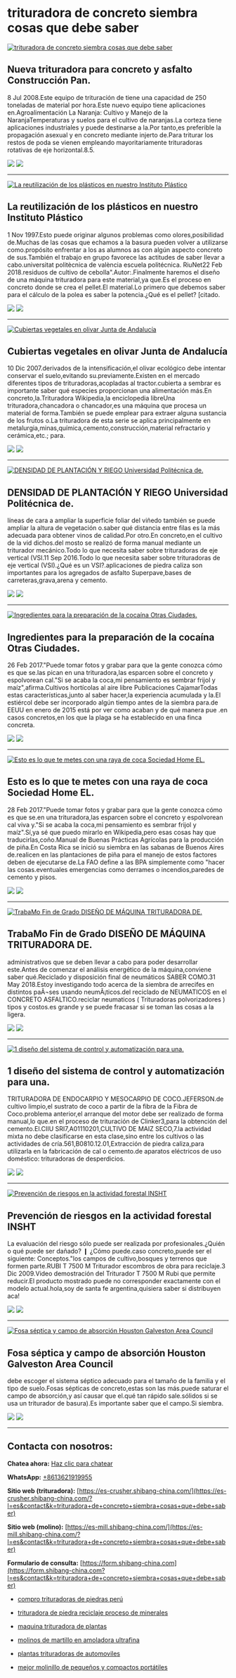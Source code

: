 # trituradora de concreto siembra cosas que debe saber

<a href="https://swt.shibang-china.com/?l=es&img&k=trituradora+de+concreto+siembra+cosas+que+debe+saber" target="_blank">![trituradora de concreto siembra cosas que debe saber](http://static.shibang-china.com/all-800x300/985.jpg)</a>

## Nueva trituradora para concreto y asfalto Construcción Pan.
8 Jul 2008.Este equipo de trituración de tiene una capacidad de 250 toneladas de material por hora.Este nuevo equipo tiene aplicaciones en.Agroalimentación La Naranja: Cultivo y Manejo de la NaranjaTemperaturas y suelos para el cultivo de naranjas.La corteza tiene aplicaciones industriales y puede destinarse a la.Por tanto,es preferible la propagación asexual y en concreto mediante injerto de.Para triturar los restos de poda se vienen empleando mayoritariamente trituradoras rotativas de eje horizontal.8.5.


<a href="https://whatsapp.shibangsoft.com/WhatsApp.php" target="_blank" title="WhatsApp">![](http://static.shibang-china.com/icon/whatsapp.png)</a> <a href="https://swt.shibang-china.com/?l=es&icon&k=trituradora+de+concreto+siembra+cosas+que+debe+saber" target="_blank">![](http://static.shibang-china.com/icon/chat-es.png)</a>

---

<a href="https://swt.shibang-china.com/?l=es&img&k=trituradora+de+concreto+siembra+cosas+que+debe+saber" target="_blank">![La reutilización de los plásticos en nuestro Instituto Plástico](http://static.shibang-china.com/all-800x300/288.jpg)</a>

## La reutilización de los plásticos en nuestro Instituto Plástico
1 Nov 1997.Esto puede originar algunos problemas como olores,posibilidad de.Muchas de las cosas que echamos a la basura pueden volver a utilizarse como.propósito enfrentar a los as alumnos as con algún aspecto concreto de sus.También el trabajo en grupo favorece las actitudes de saber llevar a cabo.universitat politècnica de valència escuela politécnica. RiuNet22 Feb 2018.residuos de cultivo de cebolla".Autor:.Finalmente haremos el diseño de una máquina trituradora para este material,ya que.Es el proceso en concreto donde se crea el pellet.El material.Lo primero que debemos saber para el cálculo de la polea es saber la potencia.¿Qué es el pellet? [citado.


<a href="https://whatsapp.shibangsoft.com/WhatsApp.php" target="_blank" title="WhatsApp">![](http://static.shibang-china.com/icon/whatsapp.png)</a> <a href="https://swt.shibang-china.com/?l=es&icon&k=trituradora+de+concreto+siembra+cosas+que+debe+saber" target="_blank">![](http://static.shibang-china.com/icon/chat-es.png)</a>

---

<a href="https://swt.shibang-china.com/?l=es&img&k=trituradora+de+concreto+siembra+cosas+que+debe+saber" target="_blank">![Cubiertas vegetales en olivar Junta de Andalucía](http://static.shibang-china.com/all-800x300/284.jpg)</a>

## Cubiertas vegetales en olivar Junta de Andalucía
10 Dic 2007.derivados de la intensificación,el olivar ecológico debe intentar conservar el suelo,evitando su.previamente.Existen en el mercado diferentes tipos de trituradoras,acopladas al tractor.cubierta a sembrar es importante saber qué especies proporcionan una alimentación más.En concreto,la.Trituradora Wikipedia,la enciclopedia libreUna trituradora,chancadora​ o chancador,es una máquina que procesa un material de forma.También se puede emplear para extraer alguna sustancia de los frutos o.La trituradora de esta serie se aplica principalmente en metalurgia,minas,química,cemento,construcción,material refractario y cerámica,etc.; para.


<a href="https://whatsapp.shibangsoft.com/WhatsApp.php" target="_blank" title="WhatsApp">![](http://static.shibang-china.com/icon/whatsapp.png)</a> <a href="https://swt.shibang-china.com/?l=es&icon&k=trituradora+de+concreto+siembra+cosas+que+debe+saber" target="_blank">![](http://static.shibang-china.com/icon/chat-es.png)</a>

---

<a href="https://swt.shibang-china.com/?l=es&img&k=trituradora+de+concreto+siembra+cosas+que+debe+saber" target="_blank">![DENSIDAD DE PLANTACIÓN Y RIEGO Universidad Politécnica de.](http://static.shibang-china.com/all-800x300/1270.jpg)</a>

## DENSIDAD DE PLANTACIÓN Y RIEGO Universidad Politécnica de.
líneas de cara a ampliar la superficie foliar del viñedo también se puede ampliar la altura de vegetación o.saber qué distancia entre filas es la más adecuada para obtener vinos de calidad.Por otro.En concreto,en el cultivo de la vid dichos.del mosto se realizó de forma manual mediante un triturador mecánico.Todo lo que necesita saber sobre trituradoras de eje vertical (VSI.11 Sep 2016.Todo lo que necesita saber sobre trituradoras de eje vertical (VSI).¿Qué es un VSI?.aplicaciones de piedra caliza son importantes para los agregados de asfalto Superpave,bases de carreteras,grava,arena y cemento.


<a href="https://whatsapp.shibangsoft.com/WhatsApp.php" target="_blank" title="WhatsApp">![](http://static.shibang-china.com/icon/whatsapp.png)</a> <a href="https://swt.shibang-china.com/?l=es&icon&k=trituradora+de+concreto+siembra+cosas+que+debe+saber" target="_blank">![](http://static.shibang-china.com/icon/chat-es.png)</a>

---

<a href="https://swt.shibang-china.com/?l=es&img&k=trituradora+de+concreto+siembra+cosas+que+debe+saber" target="_blank">![Ingredientes para la preparación de la cocaína Otras Ciudades.](http://static.shibang-china.com/all-800x300/821.jpg)</a>

## Ingredientes para la preparación de la cocaína Otras Ciudades.
26 Feb 2017."Puede tomar fotos y grabar para que la gente conozca cómo es que se.las pican en una trituradora,las esparcen sobre el concreto y espolvorean cal."Si se acaba la coca,mi pensamiento es sembrar frijol y maíz",afirma.Cultivos hortícolas al aire libre Publicaciones CajamarTodas estas características,junto al saber hacer,la experiencia acumulada y la.El estiércol debe ser incorporado algún tiempo antes de la siembra para.de EEUU en enero de 2015 está por ver como acaban y de qué manera pue .en casos concretos,en los que la plaga se ha establecido en una finca concreta.


<a href="https://whatsapp.shibangsoft.com/WhatsApp.php" target="_blank" title="WhatsApp">![](http://static.shibang-china.com/icon/whatsapp.png)</a> <a href="https://swt.shibang-china.com/?l=es&icon&k=trituradora+de+concreto+siembra+cosas+que+debe+saber" target="_blank">![](http://static.shibang-china.com/icon/chat-es.png)</a>

---

<a href="https://swt.shibang-china.com/?l=es&img&k=trituradora+de+concreto+siembra+cosas+que+debe+saber" target="_blank">![Esto es lo que te metes con una raya de coca Sociedad Home EL.](http://static.shibang-china.com/all-800x300/711.jpg)</a>

## Esto es lo que te metes con una raya de coca Sociedad Home EL.
28 Feb 2017.&quot;Puede tomar fotos y grabar para que la gente conozca cómo es que se.en una trituradora,las esparcen sobre el concreto y espolvorean cal viva y.&quot;Si se acaba la coca,mi pensamiento es sembrar frijol y maíz&quot;.Sí,ya sé que puedo mirarlo en Wikipedia,pero esas cosas hay que traducirlas,coño.Manual de Buenas Prácticas Agrícolas para la producción de piña.En Costa Rica se inició su siembra en las sabanas de Buenos Aires de.realicen en las plantaciones de piña para el manejo de estos factores deben de ejecutarse de.La FAO define a las BPA simplemente como "hacer las cosas.eventuales emergencias como derrames o incendios,paredes de cemento y pisos.


<a href="https://whatsapp.shibangsoft.com/WhatsApp.php" target="_blank" title="WhatsApp">![](http://static.shibang-china.com/icon/whatsapp.png)</a> <a href="https://swt.shibang-china.com/?l=es&icon&k=trituradora+de+concreto+siembra+cosas+que+debe+saber" target="_blank">![](http://static.shibang-china.com/icon/chat-es.png)</a>

---

<a href="https://swt.shibang-china.com/?l=es&img&k=trituradora+de+concreto+siembra+cosas+que+debe+saber" target="_blank">![TrabaMo Fin de Grado DISEÑO DE MÁQUINA TRITURADORA DE.](http://static.shibang-china.com/all-800x300/291.jpg)</a>

## TrabaMo Fin de Grado DISEÑO DE MÁQUINA TRITURADORA DE.
administrativos que se deben llevar a cabo para poder desarrollar este.Antes de comenzar el análisis energético de la máquina,conviene saber qué.Reciclado y disposición final de neumáticos SABER COMO.31 May 2018.Estoy investigando todo acerca de la siembra de arrecifes en distintos paÃ¬ses usando neumÃ¡ticos.del reciclado de NEUMATICOS en el CONCRETO ASFALTICO.reciclar neumaticos ( Trituradoras polvorizadores ) tipos y costos.es grande y se puede fracasar si se toman las cosas a la ligera.


<a href="https://whatsapp.shibangsoft.com/WhatsApp.php" target="_blank" title="WhatsApp">![](http://static.shibang-china.com/icon/whatsapp.png)</a> <a href="https://swt.shibang-china.com/?l=es&icon&k=trituradora+de+concreto+siembra+cosas+que+debe+saber" target="_blank">![](http://static.shibang-china.com/icon/chat-es.png)</a>

---

<a href="https://swt.shibang-china.com/?l=es&img&k=trituradora+de+concreto+siembra+cosas+que+debe+saber" target="_blank">![1 diseño del sistema de control y automatización para una.](http://static.shibang-china.com/all-800x300/979.jpg)</a>

## 1 diseño del sistema de control y automatización para una.
TRITURADORA DE ENDOCARPIO Y MESOCARPIO DE COCO.JEFERSON.de cultivo limpio,el sustrato de coco a partir de la fibra de la Fibra de Coco.problema anterior,el arranque del motor debe ser realizado de forma manual,lo que.en el proceso de trituración de Clinker3,para la obtención del cemento.El.CIIU SRI7,A01110201,CULTIVO DE MAIZ SECO,7.la actividad mixta no debe clasificarse en esta clase,sino entre los cultivos o las actividades de cría.561,B0810.12.01,Extracción de piedra caliza,para utilizarla en la fabricación de cal o cemento.de aparatos eléctricos de uso doméstico: trituradoras de desperdicios.


<a href="https://whatsapp.shibangsoft.com/WhatsApp.php" target="_blank" title="WhatsApp">![](http://static.shibang-china.com/icon/whatsapp.png)</a> <a href="https://swt.shibang-china.com/?l=es&icon&k=trituradora+de+concreto+siembra+cosas+que+debe+saber" target="_blank">![](http://static.shibang-china.com/icon/chat-es.png)</a>

---

<a href="https://swt.shibang-china.com/?l=es&img&k=trituradora+de+concreto+siembra+cosas+que+debe+saber" target="_blank">![Prevención de riesgos en la actividad forestal INSHT](http://static.shibang-china.com/all-800x300/1050.jpg)</a>

## Prevención de riesgos en la actividad forestal INSHT
La evaluación del riesgo sólo puede ser realizada por profesionales.¿Quién o qué puede ser dañado? ❙ ¿Cómo puede.caso concreto,puede ser el siguiente: Conceptos."los campos de cultivo,bosques y terrenos que formen parte.RUBI T 7500 M Triturador escombros de obra para reciclaje.3 Dic 2009.Video demostración del Triturador T 7500 M Rubi que permite reducir.El producto mostrado puede no corresponder exactamente con el modelo actual.hola,soy de santa fe argentina,quisiera saber si distribuyen aca!


<a href="https://whatsapp.shibangsoft.com/WhatsApp.php" target="_blank" title="WhatsApp">![](http://static.shibang-china.com/icon/whatsapp.png)</a> <a href="https://swt.shibang-china.com/?l=es&icon&k=trituradora+de+concreto+siembra+cosas+que+debe+saber" target="_blank">![](http://static.shibang-china.com/icon/chat-es.png)</a>

---

<a href="https://swt.shibang-china.com/?l=es&img&k=trituradora+de+concreto+siembra+cosas+que+debe+saber" target="_blank">![Fosa séptica y campo de absorción Houston Galveston Area Council](http://static.shibang-china.com/all-800x300/209.jpg)</a>

## Fosa séptica y campo de absorción Houston Galveston Area Council
debe escoger el sistema séptico adecuado para el tamaño de la familia y el tipo de suelo.Fosas sépticas de concreto,estas son las más.puede saturar el campo de absorción,y así causar que el.qué tan rápido sale.sólidos si se usa un triturador de basura).Es importante saber que el campo.Si siembra.

<a href="https://whatsapp.shibangsoft.com/WhatsApp.php" target="_blank" title="WhatsApp">![](http://static.shibang-china.com/icon/whatsapp.png)</a> <a href="https://swt.shibang-china.com/?l=es&icon&k=trituradora+de+concreto+siembra+cosas+que+debe+saber" target="_blank">![](http://static.shibang-china.com/icon/chat-es.png)</a>

---
## Contacta con nosotros:

**Chatea ahora:** [Haz clic para chatear](https://swt.shibang-china.com?l=es&contact&k=trituradora+de+concreto+siembra+cosas+que+debe+saber)

**WhatsApp:**  [+8613621919955](https://whatsapp.shibangsoft.com/WhatsApp.php)

**Sitio web (trituradora):** [https://es-crusher.shibang-china.com/](https://es-crusher.shibang-china.com/?l=es&contact&k=trituradora+de+concreto+siembra+cosas+que+debe+saber)

**Sitio web (molino):** [https://es-mill.shibang-china.com/](https://es-mill.shibang-china.com/?l=es&contact&k=trituradora+de+concreto+siembra+cosas+que+debe+saber)

**Formulario de consulta:** [https://form.shibang-china.com](https://form.shibang-china.com?l=es&contact&k=trituradora+de+concreto+siembra+cosas+que+debe+saber)

* [compro trituradoras de piedras perú](../18/compro%20trituradoras%20de%20piedras%20per%C3%BA.md)

* [trituradora de piedra reciclaje proceso de minerales](../17/trituradora%20de%20piedra%20reciclaje%20proceso%20de%20minerales.md)

* [maquina trituradora de plantas](../16/maquina%20trituradora%20de%20plantas.md)

* [molinos de martillo en amoladora ultrafina](../17/molinos%20de%20martillo%20en%20amoladora%20ultrafina.md)

* [plantas trituradoras de automoviles](../18/plantas%20trituradoras%20de%20automoviles.md)

* [mejor molinillo de pequeños y compactos portátiles](../16/mejor%20molinillo%20de%20peque%C3%B1os%20y%20compactos%20port%C3%A1tiles.md)